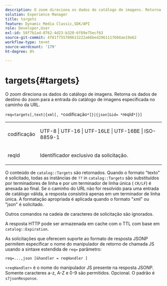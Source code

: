 ```yaml
---
description: O zoom direciona os dados do catálogo de imagens. Retorna os dados de destino do zoom para a entrada do catálogo de imagens especificada no caminho da URL.
solution: Experience Manager
title: targets
feature: Dynamic Media Classic,SDK/API
role: Developer,User
exl-id: 58f7b1ad-8762-4d23-b320-6f69e75ecf63
source-git-commit: 4f81f755789613222a66bed2961117604ae19e62
workflow-type: tm+mt
source-wordcount: '179'
ht-degree: 0%

---
```


# targets{#targets}

O zoom direciona os dados do catálogo de imagens. Retorna os dados de destino do zoom para a entrada do catálogo de imagens especificada no caminho da URL.

`req=targets[,text|{xml[, *`codificação`*]}|{json[&id= *`reqId`*]}]`

<table id="simpletable_D64E706258FD4A9C9C8026D97B472FCC"> 
 <tr class="strow"> 
  <td class="stentry"> <p><span class="codeph"><span class="varname"> codificação</span> </span> </p> </td> 
  <td class="stentry"> <p><span class="codeph"> UTF-8 | UTF-16 | UTF-16LE | UTF-16BE | ISO-8859-1</span> </p></td> 
 </tr> 
 <tr class="strow"> 
  <td class="stentry"> <p><span class="codeph"><span class="varname"> reqId</span></span> </p></td> 
  <td class="stentry"> <p>Identificador exclusivo da solicitação. </p></td> 
 </tr> 
</table>

O conteúdo de `catalog::Targets` são retornados. Quando o formato &quot;texto&quot; é solicitado, todas as instâncias de `??` in `catalog::Targets` são substituídos por terminadores de linha e por um terminador de linha única ( `CR/LF`) é anexada ao final. Se o caminho do URL não for resolvido para uma entrada de catálogo válida, a resposta consistirá apenas em um terminador de linha única. A formatação apropriada é aplicada quando o formato &quot;xml&quot; ou &quot;json&quot; é solicitado.

Outros comandos na cadeia de caracteres de solicitação são ignorados.

A resposta HTTP pode ser armazenada em cache com o TTL com base em `catalog::Expiration`.

As solicitações que oferecem suporte ao formato de resposta JSONP permitem especificar o nome do manipulador de retorno de chamada JS usando a sintaxe estendida de `req=` parâmetro:

`req=...,json [&handler = reqHandler ]`

`<reqHandler>` é o nome do manipulador JS presente na resposta JSONP. Somente caracteres a-z, A-Z e 0-9 são permitidos. Opcional. O padrão é `s7jsonResponse`.
